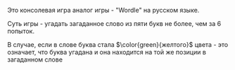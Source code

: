 Это консолевая игра аналог игры  - "Wordle" на русском языке.

Суть игры - угадать загаданное слово из пяти букв не более, чем за 6 попыток.

В случае, если в слове буква стала $\color{green}{желтого}$  цвета - это означает, что буква угадана и она находится на той же позиции в загаданном слове
